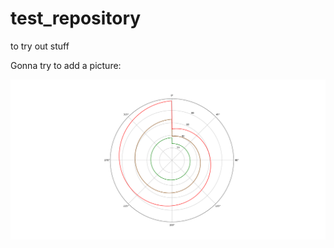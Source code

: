 # test_repository
to try out stuff

Gonna try to add a picture: 

![plot](https://raw.githubusercontent.com/Loitador41/test_repository/main/.github/images/Figure_Customizing_pipeline.png)
